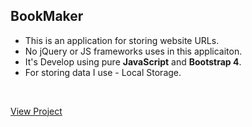  ## BookMaker
* This is an application for storing website URLs.
* No jQuery or JS frameworks uses in this applicaiton.
* It's Develop using pure __JavaScript__ and __Bootstrap 4__.
* For storing data I use - Local Storage.


&nbsp;
&nbsp;
&nbsp;


[View Project](https://mixblack.github.io/BookMaker/)
